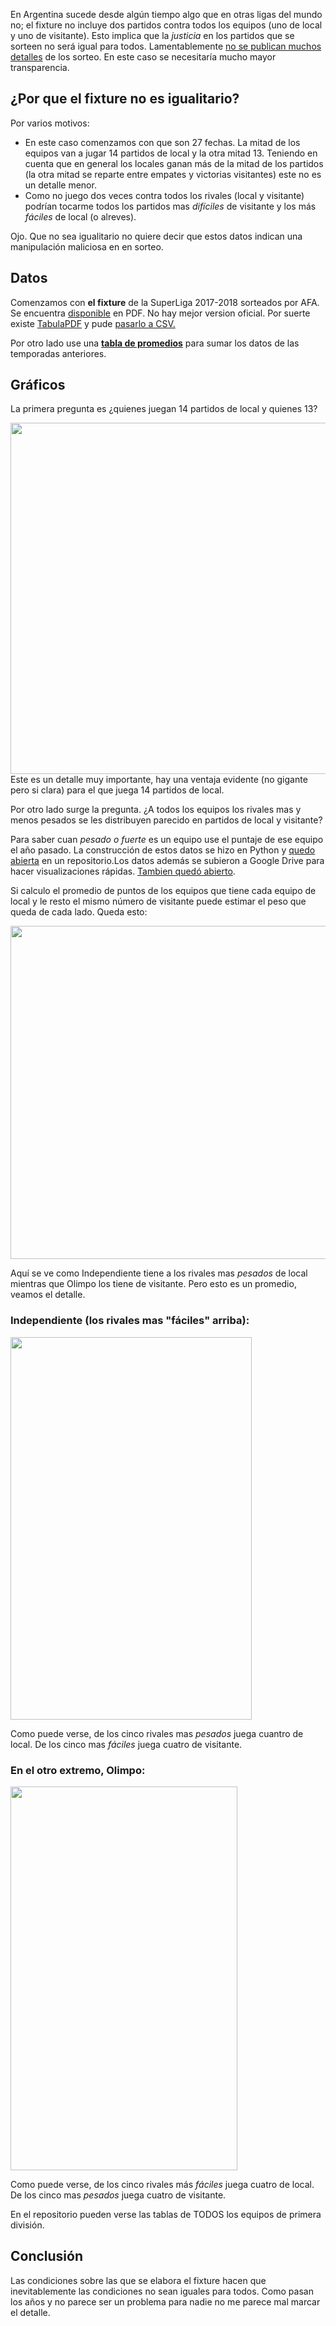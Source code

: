 <html><body><p>En Argentina sucede desde algún tiempo algo que en otras ligas del mundo no; el fixture no incluye dos partidos contra todos los equipos (uno de local y uno de visitante). Esto implica que la <em>justicia</em> en los partidos que se sorteen no será igual para todos. Lamentablemente <a href="http://www.afa.org.ar/7918/torneos.php">no se publican muchos detalles</a> de los sorteo. En este caso se necesitaría mucho mayor transparencia.
</p><h2>¿Por que el fixture no es igualitario?</h2>
Por varios motivos:
<ul>
 	<li>En este caso comenzamos con que son 27 fechas. La mitad de los equipos van a jugar 14 partidos de local y la otra mitad 13. Teniendo en cuenta que en general los locales ganan más de la mitad de los partidos (la otra mitad se reparte entre empates y victorias visitantes) este no es un detalle menor.</li>
 	<li>Como no juego dos veces contra todos los rivales (local y visitante) podrían tocarme todos los partidos mas <em>difíciles</em> de visitante y los más <em>fáciles</em> de local (o alreves).</li>
</ul>
Ojo. Que no sea igualitario no quiere decir que estos datos indican una manipulación maliciosa en en sorteo.
<h2>Datos</h2>
Comenzamos con <strong>el fixture</strong> de la SuperLiga 2017-2018 sorteados por AFA. Se encuentra <a href="http://www.afa.org.ar/reglamentos/reglamentos_fixture.php">disponible</a> en PDF. No hay mejor version oficial. Por suerte existe <a href="http://tabula.technology/">TabulaPDF</a> y pude <a href="https://github.com/avdata99/fixture-afa-2017-2018/blob/master/datos/tabula-Fixture-Torneo-2017-2018-1ra-Div.csv">pasarlo a CSV.</a>

Por otro lado use una <strong><a href="https://github.com/avdata99/fixture-afa-2017-2018/blob/master/datos/promedios-actuales.csv">tabla de promedios</a></strong> para sumar los datos de las temporadas anteriores.
<h2>Gráficos</h2>
La primera pregunta es ¿quienes juegan 14 partidos de local y quienes 13?

<a href="https://docs.google.com/spreadsheets/d/14AY0JiLT3N3eTYOYDIGoZQ7jOcjhKh5raoiR8LObGy4/edit?usp=sharing"><img class="aligncenter size-full wp-image-417" src="/blog/wp-content/uploads/2018/03/Selecci%C3%B3n_0085.png" alt="" width="602" height="562"></a>Este es un detalle muy importante, hay una ventaja evidente (no gigante pero si clara) para el que juega 14 partidos de local.

Por otro lado surge la pregunta. ¿A todos los equipos los rivales mas y menos pesados se les distribuyen parecido en partidos de local y visitante?

Para saber cuan <em>pesado o fuerte </em>es un equipo use el puntaje de ese equipo el año pasado. La construcción de estos datos se hizo en Python y <a href="https://github.com/avdata99/fixture-afa-2017-2018">quedo abierta</a> en un repositorio.Los datos además se subieron a Google Drive para hacer visualizaciones rápidas. <a href="https://docs.google.com/spreadsheets/d/14AY0JiLT3N3eTYOYDIGoZQ7jOcjhKh5raoiR8LObGy4">Tambien quedó abierto</a>.

Si calculo el promedio de puntos de los equipos que tiene cada equipo de local y le resto el mismo número de visitante puede estimar el peso que queda de cada lado. Queda esto:

<a href="https://docs.google.com/spreadsheets/d/14AY0JiLT3N3eTYOYDIGoZQ7jOcjhKh5raoiR8LObGy4"><img class="aligncenter size-full wp-image-418" src="/blog/wp-content/uploads/2018/03/Selecci%C3%B3n_0086.png" alt="" width="931" height="533"></a>

Aquí se ve como Independiente tiene a los rivales mas <em>pesados</em> de local mientras que Olimpo los tiene de visitante. Pero esto es un promedio, veamos el detalle.
<h3>Independiente (los rivales mas "fáciles" arriba):</h3>
<img class="aligncenter size-full wp-image-419" src="/blog/wp-content/uploads/2018/03/Selecci%C3%B3n_0087.png" alt="" width="386" height="612">

Como puede verse, de los cinco rivales mas <em>pesados</em> juega cuantro de local. De los cinco mas <em>fáciles</em> juega cuatro de visitante.
<h3>En el otro extremo, Olimpo:</h3>
<img class="aligncenter size-full wp-image-420" src="/blog/wp-content/uploads/2018/03/Selecci%C3%B3n_0088.png" alt="" width="363" height="614">

Como puede verse, de los cinco rivales más <em>fáciles</em> juega cuatro de local. De los cinco mas <em>pesados</em> juega cuatro de visitante.

En el repositorio pueden verse las tablas de TODOS los equipos de primera división.
<h2>Conclusión</h2>
Las condiciones sobre las que se elabora el fixture hacen que inevitablemente las condiciones no sean iguales para todos. Como pasan los años y no parece ser un problema para nadie no me parece mal marcar el detalle.</body></html>